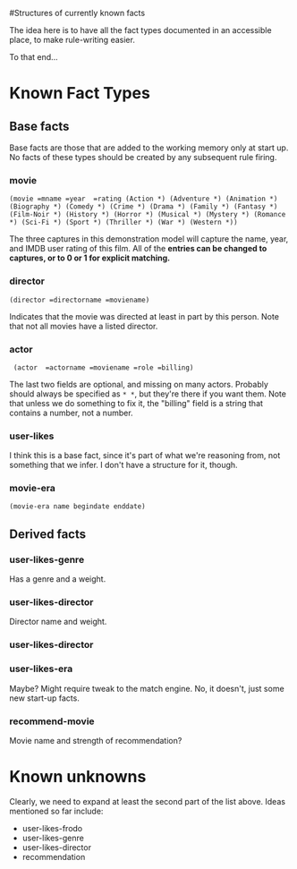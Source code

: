 #Structures of currently known facts


The idea here is to have all the fact types documented in an accessible place, to make rule-writing easier.

To that end...




# Known Fact Types #

## Base facts ##

Base facts are those that are added to the working memory only at start up.  No facts of these types should be created by any subsequent rule firing.

### movie ###

`(movie =mname =year  =rating (Action *) (Adventure *) (Animation *) (Biography *) (Comedy *) (Crime *) (Drama *) (Family *) (Fantasy *) (Film-Noir *) (History *) (Horror *) (Musical *) (Mystery *) (Romance *) (Sci-Fi *) (Sport *) (Thriller *) (War *) (Western *))`

The three captures in this demonstration model will capture the name, year, and IMDB user rating of this film.  All of the **entries can be changed to captures, or to 0 or 1 for explicit matching.**

### director ###


`(director =directorname =moviename)`

Indicates that the movie was directed at least in part by this person.  Note that not all movies have a listed director.

### actor ###

` (actor  =actorname =moviename =role =billing)`

The last two fields are optional, and missing on many actors.  Probably should always be specified as `* *`, but they're there if you want them.  Note that unless we do something to fix it, the "billing" field is a string that contains a number, not a number.

### user-likes ###

I think this is a base fact, since it's part of what we're reasoning from, not something that we infer.  I don't have a structure for it, though.

### movie-era ###

`(movie-era name begindate enddate)`

## Derived facts ##

### user-likes-genre ###

Has a genre and a weight.

### user-likes-director ###

Director name and weight.

### user-likes-director ###

### user-likes-era ###

Maybe?  Might require tweak to the match engine.  No, it doesn't, just some new start-up facts.

### recommend-movie ###

Movie name and strength of recommendation?

# Known unknowns #

Clearly, we need to expand at least the second part of the list above.  Ideas mentioned so far include:

  * user-likes-frodo
  * user-likes-genre
  * user-likes-director
  * recommendation